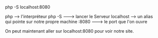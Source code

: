php -S localhost:8080

php --> l'interpréteur php
-S ---> lancer le Serveur
localhost --> un alias qui pointe sur notre propre machine
:8080 ---> le port que l'on ouvre

On peut maintenant aller sur localhost:8080
pour voir notre site.
